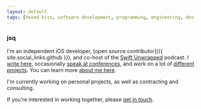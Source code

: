 ```yaml
---
layout: default
tags: [hexed bits, software development, programming, engineering, design patterns, ios, objective-c, swift, ethics]
---
```


<h3 class="branded">jsq</h3>

I'm an independent iOS developer, [open source contributor]({{ site.social_links.github }}), and co-host of the [Swift Unwrapped](https://spec.fm/podcasts/swift-unwrapped) podcast. I [write here](/blog), occasionally [speak at conferences](/speaking), and work on a lot of [different projects](/projects). You can learn more [about me here](/about).

I'm currently working on personal projects, as well as contracting and consulting.

If you're interested in working together, please [get in touch](/contact).
